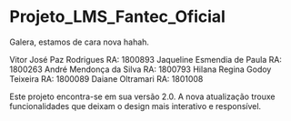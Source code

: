 # Projeto_LMS_Fantec_Oficial
Galera, estamos de cara nova hahah. 

Vitor José Paz Rodrigues RA: 1800893
Jaqueline Esmendia de Paula RA: 1800263
André Mendonça da Silva RA: 1800793
Hilana Regina Godoy Teixeira RA: 1800089
Daiane Oltramari RA: 1801008

Este projeto encontra-se em sua versão 2.0.
A nova atualização trouxe funcionalidades que deixam o design mais interativo e responsível. 
